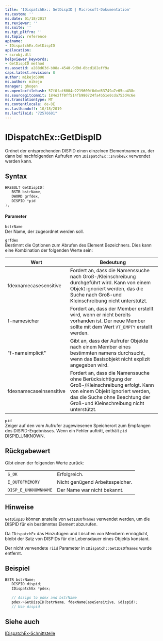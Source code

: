 ```yaml
---
title: 'IDispatchEx:: GetDispID | Microsoft-Dokumentation'
ms.custom: ''
ms.date: 01/18/2017
ms.reviewer: ''
ms.suite: ''
ms.tgt_pltfrm: ''
ms.topic: reference
apiname:
- IDispatchEx.GetDispID
apilocation:
- scrobj.dll
helpviewer_keywords:
- GetDispID method
ms.assetid: a288d63d-b08a-4540-9d9d-0bcd182eff9a
caps.latest.revision: 8
author: mikejo5000
ms.author: mikejo
manager: ghogen
ms.openlocfilehash: 57f0faf6004e2219600f0dbd63749a7e65ca438c
ms.sourcegitcommit: 184e2ff0ff514fb980724fa4b51e0cda753d4c6e
ms.translationtype: MT
ms.contentlocale: de-DE
ms.lasthandoff: 10/18/2019
ms.locfileid: "72576601"
---
```

# <a name="idispatchexgetdispid"></a>IDispatchEx::GetDispID
Ordnet der entsprechenden DISPID einen einzelnen Elementnamen zu, der dann bei nachfolgenden Aufrufen von `IDispatchEx::InvokeEx` verwendet werden kann.  
  
## <a name="syntax"></a>Syntax  
  
```cpp
HRESULT GetDispID(  
   BSTR bstrName,  
   DWORD grfdex,  
   DISPID *pid  
);  
```  
  
#### <a name="parameters"></a>Parameter  
 `bstrName`  
 Der Name, der zugeordnet werden soll.  
  
 `grfdex`  
 Bestimmt die Optionen zum Abrufen des Element Bezeichners. Dies kann eine Kombination der folgenden Werte sein:  
  
|Wert|Bedeutung|  
|-----------|-------------|  
|fdexnamecasesensitive|Fordert an, dass die Namenssuche nach Groß-/Kleinschreibung durchgeführt wird. Kann von einem Objekt ignoriert werden, das die Suche nach Groß-und Kleinschreibung nicht unterstützt.|  
|f-namesicher|Fordert an, dass der Member erstellt wird, wenn er nicht bereits vorhanden ist. Der neue Member sollte mit dem Wert `VT_EMPTY` erstellt werden.|  
|"f-nameimplicit"|Gibt an, dass der Aufrufer Objekte nach einem Member eines bestimmten namens durchsucht, wenn das Basisobjekt nicht explizit angegeben wird.|  
|fdexnamecaseinsensitive|Fordert an, dass die Namenssuche ohne Berücksichtigung der Groß-/Kleinschreibung erfolgt. Kann von einem Objekt ignoriert werden, das die Suche ohne Beachtung der Groß-und Kleinschreibung nicht unterstützt.|  
  
 `pid`  
 Zeiger auf den vom Aufrufer zugewiesenen Speicherort zum Empfangen des DISPID-Ergebnisses. Wenn ein Fehler auftritt, enthält `pid` DISPID_UNKNOWN.  
  
## <a name="return-value"></a>Rückgabewert  
 Gibt einen der folgenden Werte zurück:  
  
|||  
|-|-|  
|`S_OK`|Erfolgreich.|  
|`E_OUTOFMEMORY`|Nicht genügend Arbeitsspeicher.|  
|`DISP_E_UNKNOWNNAME`|Der Name war nicht bekannt.|  
  
## <a name="remarks"></a>Hinweise  
 `GetDispID` können anstelle von `GetIDsOfNames` verwendet werden, um die DISPID für ein bestimmtes Element abzurufen.  
  
 Da `IDispatchEx` das Hinzufügen und Löschen von Membern ermöglicht, bleibt der Satz von DISPIDs für die Lebensdauer eines Objekts konstant.  
  
 Der nicht verwendete `riid` Parameter in `IDispatch::GetIDsOfNames` wurde entfernt.  
  
## <a name="example"></a>Beispiel  
  
```cpp
BSTR bstrName;  
   DISPID dispid;  
   IDispatchEx *pdex;   
  
   // Assign to pdex and bstrName  
   pdex->GetDispID(bstrName, fdexNameCaseSensitive, &dispid);  
   // Use dispid  
```  
  
## <a name="see-also"></a>Siehe auch  
 [IDispatchEx-Schnittstelle](../../winscript/reference/idispatchex-interface.md)